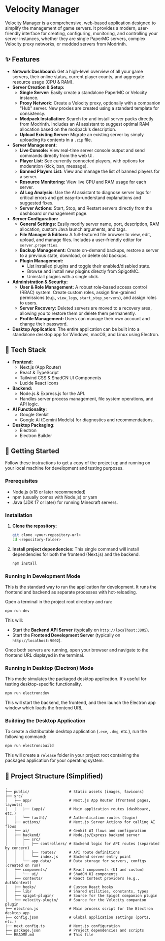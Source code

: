 
# Velocity Manager

Velocity Manager is a comprehensive, web-based application designed to simplify the management of game servers. It provides a modern, user-friendly interface for creating, configuring, monitoring, and controlling your server instances, whether they are single PaperMC servers, complex Velocity proxy networks, or modded servers from Modrinth.

## ✨ Features

*   **Network Dashboard:** Get a high-level overview of all your game servers, their online status, current player counts, and aggregate resource usage (CPU & RAM).
*   **Server Creation & Setup:**
    *   **Single Server:** Easily create a standalone PaperMC or Velocity instance.
    *   **Proxy Network:** Create a Velocity proxy, optionally with a companion "Hub" server. New proxies are created using a standard template for consistency.
    *   **Modpack Installation:** Search for and install server packs directly from Modrinth. Includes an AI assistant to suggest optimal RAM allocation based on the modpack's description.
    *   **Upload Existing Server:** Migrate an existing server by simply uploading its contents in a `.zip` file.
*   **Server Management:**
    *   **Live Console:** View real-time server console output and send commands directly from the web UI.
    *   **Player List:** See currently connected players, with options for moderation (kick, ban, message).
    *   **Banned Players List:** View and manage the list of banned players for a server.
    *   **Resource Monitoring:** View live CPU and RAM usage for each server.
    *   **AI Log Analysis:** Use the AI assistant to diagnose server logs for critical errors and get easy-to-understand explanations and suggested fixes.
    *   **Server Actions:** Start, Stop, and Restart servers directly from the dashboard or management page.
*   **Server Configuration:**
    *   **General Settings:** Easily modify server name, port, description, RAM allocation, custom Java launch arguments, and tags.
    *   **File Manager & Editors:** A full-featured file browser to view, edit, upload, and manage files. Includes a user-friendly editor for `server.properties`.
    *   **Backup Management:** Create on-demand backups, restore a server to a previous state, download, or delete old backups.
    *   **Plugin Management:**
        *   List installed plugins and toggle their enabled/disabled state.
        *   Browse and install new plugins directly from SpigotMC.
        *   Uninstall plugins with a single click.
*   **Administration & Security:**
    *   **User & Role Management:** A robust role-based access control (RBAC) system. Create custom roles, assign fine-grained permissions (e.g., `view_logs`, `start_stop_servers`), and assign roles to users.
    *   **Server Recovery:** Deleted servers are moved to a recovery area, allowing you to restore them or delete them permanently.
    *   **Profile Management:** Users can manage their own account and change their password.
*   **Desktop Application:** The entire application can be built into a standalone desktop app for Windows, macOS, and Linux using Electron.

## 🚀 Tech Stack

*   **Frontend:**
    *   Next.js (App Router)
    *   React & TypeScript
    *   Tailwind CSS & ShadCN UI Components
    *   Lucide React Icons
*   **Backend:**
    *   Node.js & Express.js for the API.
    *   Handles server process management, file system operations, and API logic.
*   **AI Functionality:**
    *   Google Genkit
    *   Google AI (Gemini Models) for diagnostics and recommendations.
*   **Desktop Packaging:**
    *   Electron
    *   Electron Builder

## 🏁 Getting Started

Follow these instructions to get a copy of the project up and running on your local machine for development and testing purposes.

### Prerequisites

*   Node.js (v18 or later recommended)
*   npm (usually comes with Node.js) or yarn
*   Java (JDK 17 or later) for running Minecraft servers.

### Installation

1.  **Clone the repository:**
    ```bash
    git clone <your-repository-url>
    cd <repository-folder>
    ```

2.  **Install project dependencies:**
    This single command will install dependencies for both the frontend (Next.js) and the backend.
    ```bash
    npm install
    ```

### Running in Development Mode

This is the standard way to run the application for development. It runs the frontend and backend as separate processes with hot-reloading.

Open a terminal in the project root directory and run:

```bash
npm run dev
```

This will:
*   Start the **Backend API Server** (typically on `http://localhost:3005`).
*   Start the **Frontend Development Server** (typically on `http://localhost:9002`).

Once both servers are running, open your browser and navigate to the frontend URL displayed in the terminal.

### Running in Desktop (Electron) Mode

This mode simulates the packaged desktop application. It's useful for testing desktop-specific functionality.

```bash
npm run electron:dev
```

This will start the backend, the frontend, and then launch the Electron app window which loads the frontend URL.

### Building the Desktop Application

To create a distributable desktop application (`.exe`, `.dmg`, etc.), run the following command:

```bash
npm run electron:build
```

This will create a `release` folder in your project root containing the packaged application for your operating system.

## 📂 Project Structure (Simplified)

```
.
├── public/                  # Static assets (images, favicons)
├── src/
│   ├── app/                 # Next.js App Router (frontend pages, layouts)
│   │   ├── (app)/           # Main application routes (dashboard, etc.)
│   │   └── (auth)/          # Authentication routes (login)
│   ├── actions/             # Next.js Server Actions for calling AI flows
│   ├── ai/                  # Genkit AI flows and configuration
│   ├── backend/             # Node.js/Express backend server
│   │   ├── src/
│   │   │   ├── controllers/ # Backend logic for API routes (separated by concern)
│   │   │   ├── routes/      # API route definitions
│   │   │   └── index.js     # Backend server entry point
│   │   └── app_data/        # Data storage for servers, configs (created on run)
│   ├── components/          # React components (UI and custom)
│   │   └── ui/              # ShadCN UI components
│   ├── contexts/            # React Context providers (e.g., AuthContext)
│   ├── hooks/               # Custom React hooks
│   ├── lib/                 # Shared utilities, constants, types
│   ├── spigot-plugin/       # Source for the Spigot companion plugin
│   └── velocity-plugin/     # Source for the Velocity companion plugin
├── electron.js              # Main process script for the Electron desktop app
├── config.json              # Global application settings (ports, etc.)
├── next.config.ts           # Next.js configuration
├── package.json             # Project dependencies and scripts
└── README.md                # This file
```

